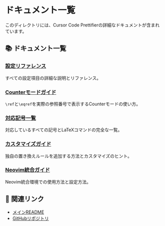 # ドキュメント一覧

このディレクトリには、Cursor Code Prettifierの詳細なドキュメントが含まれています。

## 📚 ドキュメント一覧

### [設定リファレンス](configuration.md)
すべての設定項目の詳細な説明とリファレンス。

### [Counterモードガイド](counter-mode.md)
`\ref`と`\eqref`を実際の参照番号で表示するCounterモードの使い方。

### [対応記号一覧](supported-symbols.md)
対応しているすべての記号とLaTeXコマンドの完全な一覧。

### [カスタマイズガイド](customization.md)
独自の置き換えルールを追加する方法とカスタマイズのヒント。

### [Neovim統合ガイド](neovim-integration.md)
Neovim統合環境での使用方法と設定方法。

## 🔗 関連リンク

- [メインREADME](../README.md)
- [GitHubリポジトリ](https://github.com/RyukokuDX/cursor-code-prettifier)

